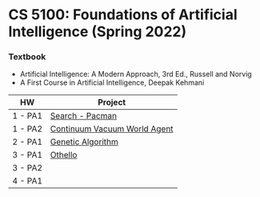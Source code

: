 # CS 5100: Foundations of Artificial Intelligence (Spring 2022)

### Textbook
* Artificial Intelligence: A Modern Approach, 3rd Ed., Russell and Norvig
* A First Course in Artificial Intelligence, Deepak Kehmani


| HW      | Project                                                                                 |
|---------|-----------------------------------------------------------------------------------------|
| 1 - PA1 | [Search - Pacman](https://github.com/prasadshreyas/Pacman-Search.git)                   |
| 1 - PA2 | [Continuum Vacuum World Agent](https://github.com/prasadshreyas/Continuum-Vacuum-World-Agent.git) |
| 2 - PA1 | [Genetic Algorithm]()                                     |
| 3 - PA1 | [Othello](https://github.com/prasadshreyas/Othello)                                                                                        |
| 3 - PA2 |                                                                                         |
| 4 - PA1 |                                                                                         |
